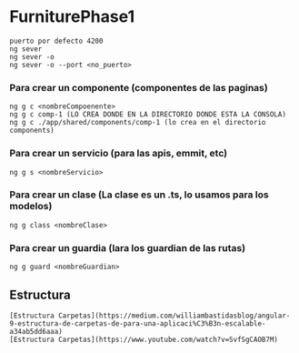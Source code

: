 # FurniturePhase1

    puerto por defecto 4200
    ng sever
    ng sever -o
    ng sever -o --port <no_puerto>

### Para crear un componente (componentes de las paginas)
    ng g c <nombreCompoenente>
    ng g c comp-1 (LO CREA DONDE EN LA DIRECTORIO DONDE ESTA LA CONSOLA)
    ng g c ./app/shared/components/comp-1 (lo crea en el directorio components)

### Para crear un servicio (para las apis, emmit, etc)
    ng g s <nombreServicio>

### Para crear un clase (La clase es un .ts, lo usamos para los modelos)
    ng g class <nombreClase>

### Para crear un guardia (lara los guardian de las rutas)
    ng g guard <nombreGuardian>

## Estructura
    [Estructura Carpetas](https://medium.com/williambastidasblog/angular-9-estructura-de-carpetas-de-para-una-aplicaci%C3%B3n-escalable-a34ab5dd6aaa)
    [Estructura Carpetas](https://www.youtube.com/watch?v=SvfSgCAOB7M)